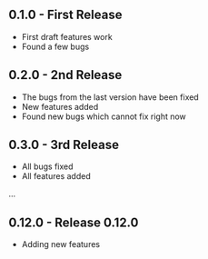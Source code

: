 ## 0.1.0 - First Release
* First draft features work
* Found a few bugs

## 0.2.0 - 2nd Release
* The bugs from the last version have been fixed
* New features added
* Found new bugs which cannot fix right now

## 0.3.0 - 3rd Release
* All bugs fixed
* All features added

...

## 0.12.0 - Release 0.12.0
* Adding new features

